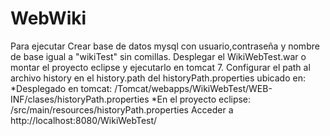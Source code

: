 # WebWiki

Para ejecutar
Crear base de datos mysql con usuario,contraseña y nombre de base igual a "wikiTest" sin comillas.
Desplegar el WikiWebTest.war o montar el proyecto eclipse y ejecutarlo en tomcat 7.
Configurar el path al archivo history en el history.path del historyPath.properties ubicado en:
	*Desplegado en tomcat: /Tomcat/webapps/WikiWebTest/WEB-INF/clases/historyPath.properties
	*En el proyecto eclipse: /src/main/resources/historyPath.properties
Acceder a http://localhost:8080/WikiWebTest/